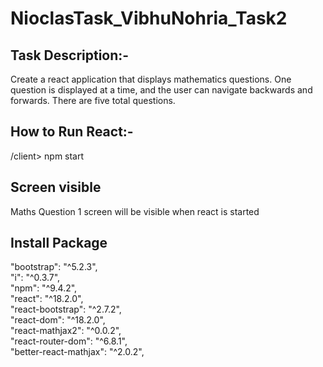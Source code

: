 # NioclasTask_VibhuNohria_Task2
## Task Description:-
Create a react application that displays mathematics questions. One question is displayed at a time, and the user can navigate backwards and forwards. There are five total questions.

## How to Run React:- 
/client> npm start

## Screen visible
Maths Question 1 screen will be visible when react is started

## Install Package
 "bootstrap": "^5.2.3",<br>
   "i": "^0.3.7",<br>
    "npm": "^9.4.2",<br>
    "react": "^18.2.0",<br>
    "react-bootstrap": "^2.7.2",<br>
    "react-dom": "^18.2.0",<br>
    "react-mathjax2": "^0.0.2",<br>
    "react-router-dom": "^6.8.1",<br>
    "better-react-mathjax": "^2.0.2",
